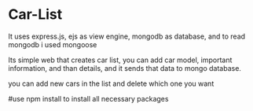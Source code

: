 # Car-List
It uses express.js, ejs as view engine, mongodb as database, and to read mongodb i used mongoose

Its simple web that creates car list, you can add car model, important information, and than details, and it sends that data to mongo database.

you can add new cars in the list and delete which one you want

#use npm install to install all necessary packages
